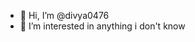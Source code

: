 - 👋 Hi, I’m @divya0476
- 👀 I’m interested in anything i don't know

<!---
divya0476/divya0476 is a ✨ special ✨ repository because its `README.md` (this file) appears on your GitHub profile.
You can click the Preview link to take a look at your changes.
--->

